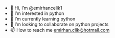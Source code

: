 - 👋 Hi, I’m @emirhancelik1
- 👀 I’m interested in python
- 🌱 I’m currently learning python
- 💞️ I’m looking to collaborate on python projects
- 📫 How to reach me emirhan.clik@hotmail.com

<!---
emirhancelik1/emirhancelik1 is a ✨ special ✨ repository because its `README.md` (this file) appears on your GitHub profile.
You can click the Preview link to take a look at your changes.
--->
